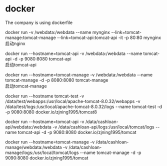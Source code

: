 # docker
The company is using dockerfile

docker run -v /webdata:/webdata --name mynginx --link=tomcat-manage:tomcat-manage --link=tomcat-api:tomcat-api -it -p 80:80 mynginx     
启动nginx

docker run --hostname=tomcat-api -v /webdata:/webdata --name tomcat-api  -d -p 9080:8080 tomcat-api      								
启动tomcat-api

docker run --hostname=tomcat-manage -v /webdata:/webdata --name tomcat-manage  -d -p 8080:8080 tomcat-manage      						
启动tomcat-manage 

docker run --hostname tomcat-test -v /data/test/webapps:/usr/local/apache-tomcat-8.0.32/webapps -v /data/test/logs:/usr/local/apache-tomcat-8.0.32/logs --name tomcat-test -d -p 9080:8080 docker.io/zjning1995/tomcat8


docker run --hostname=tomcat-api -v /data/cashloan-api/webdata:/webdata -v /data/cashloan-api/logs:/usr/local/tomcat/logs --name tomcat-api -d -p 9080:8080 docker.io/zjning1995/tomcat

docker run --hostname=tomcat-manage -v /data/cashloan-manage/webdata:/webdata -v /data/cashloan-manage/logs:/usr/local/tomcat/logs --name tomcat-manage -d -p 9090:8080 docker.io/zjning1995/tomcat
